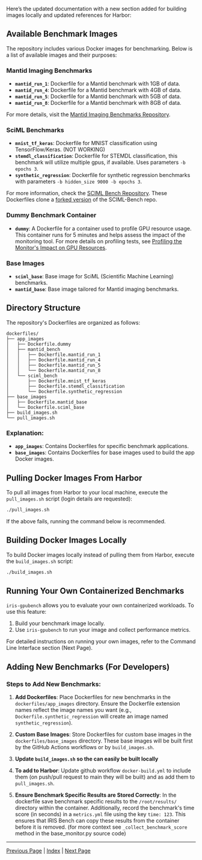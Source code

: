 Here’s the updated documentation with a new section added for building images locally and updated references for Harbor:

## Available Benchmark Images

The repository includes various Docker images for benchmarking. Below is a list of available images and their purposes:

### Mantid Imaging Benchmarks
- **`mantid_run_1`**: Dockerfile for a Mantid benchmark with 1GB of data.
- **`mantid_run_4`**: Dockerfile for a Mantid benchmark with 4GB of data.
- **`mantid_run_5`**: Dockerfile for a Mantid benchmark with 5GB of data.
- **`mantid_run_8`**: Dockerfile for a Mantid benchmark with 8GB of data.

For more details, visit the [Mantid Imaging Benchmarks Repository](https://github.com/samtygier-stfc/mantid_imaging_cloud_bench).

### SciML Benchmarks
- **`mnist_tf_keras`**: Dockerfile for MNIST classification using TensorFlow/Keras. (NOT WORKING)
- **`stemdl_classification`**: Dockerfile for STEMDL classification, this benchmark will utilize multiple gpus, if available. Uses parameters `-b epochs 3`.
- **`synthetic_regression`**: Dockerfile for synthetic regression benchmarks with parameters `-b hidden_size 9000 -b epochs 3`.
  
For more information, check the [SCIML Bench Repository](https://github.com/stfc-sciml/sciml-bench). These Dockerfiles clone a [forked version](https://github.com/bryceshirley/sciml-bench) of the SCIML-Bench repo.

### Dummy Benchmark Container
- **`dummy`**: A Dockerfile for a container used to profile GPU resource usage. This container runs for 5 minutes and helps assess the impact of the monitoring tool. For more details on profiling tests, see [Profiling the Monitor's Impact on GPU Resources](considerations_on_accuracy.md#profiling-the-monitors-impact-on-gpu-resources).

### Base Images
- **`sciml_base`**: Base image for SciML (Scientific Machine Learning) benchmarks.
- **`mantid_base`**: Base image tailored for Mantid imaging benchmarks.

## Directory Structure

The repository's Dockerfiles are organized as follows:

```
dockerfiles/
├── app_images
│   ├── Dockerfile.dummy
│   ├── mantid_bench
│   │   ├── Dockerfile.mantid_run_1
│   │   ├── Dockerfile.mantid_run_4
│   │   ├── Dockerfile.mantid_run_5
│   │   └── Dockerfile.mantid_run_8
│   └── sciml_bench
│       ├── Dockerfile.mnist_tf_keras
│       ├── Dockerfile.stemdl_classification
│       └── Dockerfile.synthetic_regression
├── base_images
│   ├── Dockerfile.mantid_base
│   └── Dockerfile.sciml_base
├── build_images.sh
└── pull_images.sh
```

### Explanation:
- **`app_images`**: Contains Dockerfiles for specific benchmark applications.
- **`base_images`**: Contains Dockerfiles for base images used to build the app Docker images.

## Pulling Docker Images From Harbor

To pull all images from Harbor to your local machine, execute the `pull_images.sh` script (login details are requested):

```sh
./pull_images.sh
```

If the above fails, running the command below is recommended.

## Building Docker Images Locally

To build Docker images locally instead of pulling them from Harbor, execute the `build_images.sh` script: 

   ```sh
   ./build_images.sh
   ```

## Running Your Own Containerized Benchmarks

`iris-gpubench` allows you to evaluate your own containerized workloads. To use this feature:

1. Build your benchmark image locally.
2. Use `iris-gpubench` to run your image and collect performance metrics.

For detailed instructions on running your own images, refer to the Command Line Interface section (Next Page).

## Adding New Benchmarks (For Developers)

### Steps to Add New Benchmarks:
1. **Add Dockerfiles**: Place Dockerfiles for new benchmarks in the `dockerfiles/app_images` directory. Ensure the Dockerfile extension names reflect the image names you want (e.g., `Dockerfile.synthetic_regression` will create an image named `synthetic_regression`).

2. **Custom Base Images**: Store Dockerfiles for custom base images in the `dockerfiles/base_images` directory. These base images will be built first by the GitHub Actions workflows or by `build_images.sh`.

3. **Update `build_images.sh` so the can easily be built locally**

4. **To add to Harbor**: Update github workflow `docker-build.yml` to include them (on push/pull request to main they will be built) and as add them to `pull_images.sh`.

5. **Ensure Benchmark Specific Results are Stored Correctly**: In the dockerfile save benchmark specific results to the `/root/results/` directory within the container. Additionally, record the benchmark's time score (in seconds) in a `metrics.yml` file using the key `time: 123`. This ensures that IRIS Bench can copy these results from the container before it is removed.
(for more context see `_collect_benchmark_score` method in the base_monitor.py source code)

---

[Previous Page](installation.md) | [Index](index.md) | [Next Page](command_line_interface.md)
